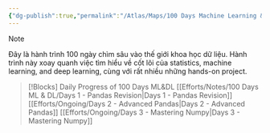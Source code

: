 ```yaml
---
{"dg-publish":true,"permalink":"/Atlas/Maps/100 Days Machine Learning & Deep Learning/","tags":["map"],"noteIcon":""}
---
```


>[!note]
>Đây là hành trình 100 ngày chìm sâu vào thế giới khoa học dữ liệu. Hành trình này xoay quanh việc tìm hiểu về cốt lõi của statistics, machine learning, and deep learning, cùng với rất nhiều những hands-on project.

>[!Blocks] Daily Progress of 100 Days ML&DL
>[[Efforts/Notes/100 Days ML & DL/Days 1 - Pandas Revision\|Days 1 - Pandas Revision]]
>[[Efforts/Ongoing/Days 2 - Advanced Pandas\|Days 2 - Advanced Pandas]]
>[[Efforts/Ongoing/Days 3 - Mastering Numpy\|Days 3 - Mastering Numpy]]




